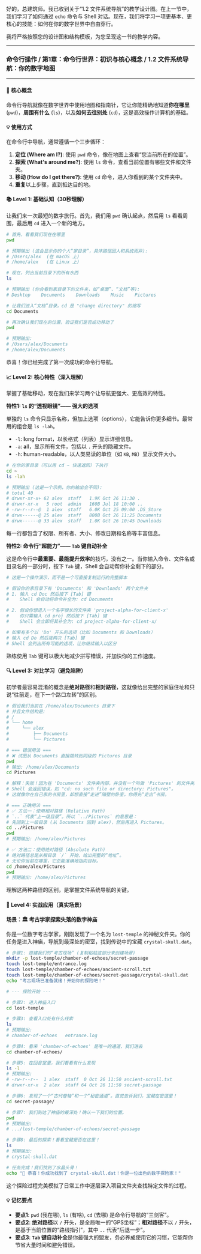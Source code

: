 好的，总建筑师。我已收到关于“1.2 文件系统导航”的教学设计图。在上一节中，我们学习了如何通过 `echo` 命令与 Shell 对话。现在，我们将学习一项更基本、更核心的技能：如何在你的数字世界中自由穿行。

我将严格按照您的设计图和结构模板，为您呈现这一节的教学内容。

---

### 命令行操作 / 第1章：命令行世界：初识与核心概念 / 1.2 文件系统导航：你的数字地图

---

#### 🎯 核心概念
命令行导航就像在数字世界中使用地图和指南针，它让你能精确地知道**你在哪里** (`pwd`)，**周围有什么** (`ls`)，以及**如何去往别处** (`cd`)，这是高效操作计算机的基础。

#### 💡 使用方式
在命令行中导航，通常遵循一个三步循环：
1.  **定位 (Where am I?)**: 使用 `pwd` 命令，像在地图上查看“您当前所在的位置”。
2.  **探索 (What's around me?)**: 使用 `ls` 命令，查看当前位置有哪些文件和文件夹。
3.  **移动 (How do I get there?)**: 使用 `cd` 命令，进入你看到的某个文件夹中。
4.  **重复**以上步骤，直到抵达目的地。

#### 📚 Level 1: 基础认知（30秒理解）
让我们来一次最短的数字旅行。首先，我们用 `pwd` 确认起点，然后用 `ls` 看看周围，最后用 `cd` 进入一个新的地方。

```bash
# 首先，看看我们现在在哪里
pwd

# 预期输出 (这会显示你的个人“家目录”，具体路径因人和系统而异):
# /Users/alex  (在 macOS 上)
# /home/alex   (在 Linux 上)

# 现在，列出当前目录下的所有东西
ls

# 预期输出 (你会看到家目录下的文件夹，如“桌面”、“文档”等):
# Desktop    Documents    Downloads    Music    Pictures

# 让我们进入“文档”目录。cd 是 "change directory" 的缩写
cd Documents

# 再次确认我们现在的位置，验证我们是否成功移动了
pwd

# 预期输出:
# /Users/alex/Documents
# /home/alex/Documents
```
恭喜！你已经完成了第一次成功的命令行导航。

#### 📈 Level 2: 核心特性（深入理解）
掌握了基础移动，现在我们来学习两个让导航更强大、更高效的特性。

**特性1: `ls` 的“透视眼镜”—— 强大的选项**

单独的 `ls` 命令只显示名称，但加上选项（options），它能告诉你更多细节。最常用的组合是 `ls -lah`。
- `-l`: **l**ong format，以长格式（列表）显示详细信息。
- `-a`: **a**ll，显示所有文件，包括以 `.` 开头的隐藏文件。
- `-h`: **h**uman-readable，以人类易读的单位（如 `KB`, `MB`）显示文件大小。

```bash
# 在你的家目录（可以用 cd ~ 快速返回）下执行
cd ~
ls -lah

# 预期输出 (这是一个示例，你的输出会不同):
# total 40
# drwxr-xr-x+ 62 alex  staff   1.9K Oct 26 11:30 .
# drwxr-xr-x   5 root  admin   160B Jul 18 10:00 ..
# -rw-r--r--@  1 alex  staff   6.0K Oct 25 09:00 .DS_Store
# drwx------@ 25 alex  staff   800B Oct 26 11:25 Documents
# drwx------@ 33 alex  staff   1.0K Oct 26 10:45 Downloads
```
每一行都包含了权限、所有者、大小、修改日期和名称等丰富信息。

**特性2: 命令行“超能力”—— `Tab` 键自动补全**

这是命令行中**最重要、最能提升效率**的技巧，没有之一。当你输入命令、文件名或目录名的一部分时，按下 `Tab` 键，Shell 会自动帮你补全剩下的部分。

```bash
# 这是一个操作演示，而不是一个可直接复制运行的完整脚本

# 假设你的家目录下有 'Documents' 和 'Downloads' 两个文件夹
# 1. 输入 cd Doc 然后按下 [Tab] 键
#    Shell 会自动将命令补全为: cd Documents

# 2. 假设你想进入一个名字很长的文件夹 'project-alpha-for-client-x'
#    你只需输入 cd proj 然后按下 [Tab] 键
#    Shell 会立即将其补全为: cd project-alpha-for-client-x/

# 如果有多个以 'Do' 开头的选项（比如 Documents 和 Downloads）
# 输入 cd Do 然后按两次 [Tab] 键
# Shell 会列出所有可能的选项，让你继续输入以区分
```
熟练使用 `Tab` 键可以极大地减少拼写错误，并加快你的工作速度。

#### 🔍 Level 3: 对比学习（避免陷阱）
初学者最容易混淆的概念是**绝对路径**和**相对路径**，这就像给出完整的家庭住址和只说“往前走，在下一个路口左转”的区别。

```bash
# 假设我们当前在 /home/alex/Documents 目录下
# 并且文件结构是:
# /
# └── home
#     └── alex
#         ├── Documents
#         └── Pictures

# === 错误用法 ===
# ❌ 试图从 Documents 直接跳转到同级的 Pictures 目录
pwd
# 输出: /home/alex/Documents
cd Pictures

# 解释：失败！因为在 'Documents' 文件夹内部，并没有一个叫做 'Pictures' 的文件夹。
# Shell 会返回错误，如 "cd: no such file or directory: Pictures"。
# 这就像你在自己家的书房里，却想直接“走进”隔壁的卧室，你得先“走出”书房。

# === 正确用法 ===
# ✅ 方法一：使用相对路径 (Relative Path)
# `..` 代表“上一级目录”。所以 `../Pictures` 的意思是：
# 先回到上一级目录 (从 Documents 回到 alex)，然后再进入 Pictures。
cd ../Pictures
pwd
# 预期输出: /home/alex/Pictures

# ✅ 方法二：使用绝对路径 (Absolute Path)
# 绝对路径总是从根目录 `/` 开始，给出完整的“地址”。
# 无论你当前在哪里，它总能准确地指向目标。
cd /home/alex/Pictures
pwd
# 预期输出: /home/alex/Pictures
```
理解这两种路径的区别，是掌握文件系统导航的关键。

#### 🚀 Level 4: 实战应用（真实场景）
**场景：🏛️ 考古学家探索失落的数字神庙**

你是一位数字考古学家，刚刚发现了一个名为 `lost-temple` 的神秘文件夹。你的任务是进入神庙，导航到最深处的密室，找到传说中的宝藏 `crystal-skull.dat`。

```bash
# 步骤1: 搭建我们的“考古现场” (复制粘贴这部分来创建场景)
mkdir -p lost-temple/chamber-of-echoes/secret-passage
touch lost-temple/entrance.log
touch lost-temple/chamber-of-echoes/ancient-scroll.txt
touch lost-temple/chamber-of-echoes/secret-passage/crystal-skull.dat
echo "考古现场已准备就绪！开始你的探险吧！"

# --- 探险开始 ---

# 步骤2: 进入神庙入口
cd lost-temple

# 步骤3: 查看入口处有什么线索
ls
# 预期输出:
# chamber-of-echoes   entrance.log

# 步骤4: 看来 'chamber-of-echoes' 是唯一的通道，我们进去
cd chamber-of-echoes/

# 步骤5: 在回音室里，我们看看有什么发现
ls -l
# 预期输出:
# -rw-r--r--  1 alex  staff  0 Oct 26 11:50 ancient-scroll.txt
# drwxr-xr-x  2 alex  staff 64 Oct 26 11:50 secret-passage

# 步骤6: 发现了一个“古代卷轴”和一个“秘密通道”。直觉告诉我们，宝藏在密道里！
cd secret-passage/

# 步骤7: 我们到达了神庙的最深处！确认一下我们的位置。
pwd
# 预期输出:
# .../lost-temple/chamber-of-echoes/secret-passage

# 步骤8: 最后的探索！看看宝藏是否在这里！
ls
# 预期输出:
# crystal-skull.dat

# 任务完成！我们找到了水晶头骨！
echo "🎉 恭喜！你成功找到了 crystal-skull.dat！你是一位出色的数字探险家！"
```
这个探险过程完美模拟了日常工作中逐层深入项目文件夹查找特定文件的过程。

#### 💡 记忆要点
- **要点1**: `pwd` (我在哪), `ls` (有啥), `cd` (去哪) 是命令行导航的“三剑客”。
- **要点2**: **绝对路径**以 `/` 开头，是全局唯一的“GPS坐标”；**相对路径**不以 `/` 开头，是基于当前位置的“路线指引”，其中 `..` 代表“后退一步”。
- **要点3**: **`Tab` 键自动补全**是你最强大的盟友，务必养成使用它的习惯，它能帮你节省大量时间和避免错误。